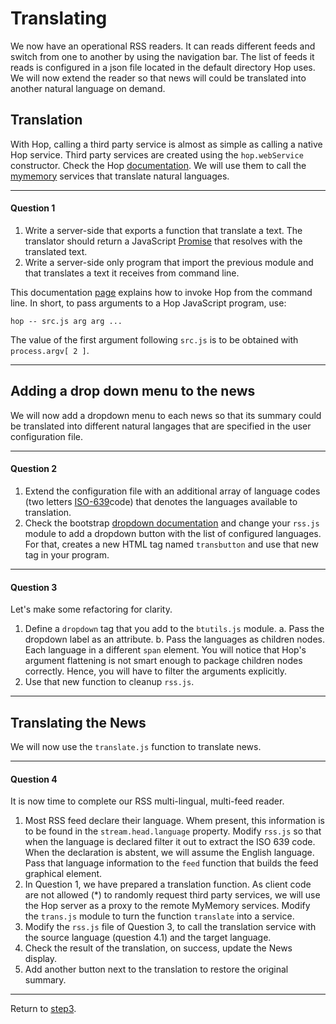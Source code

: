 Translating
===========

We now have an operational RSS readers. It can reads different feeds and
switch from one to another by using the navigation bar. The list of feeds
it reads is configured in a json file located in the default directory
Hop uses. We will now extend the reader so that news will could be
translated into another natural language on demand.

Translation
-----------

With Hop, calling a third party service is almost as simple as calling
a native Hop service. Third party services are created using the
`hop.webService` constructor. Check the Hop [documentation][hop]. We
will use them to call the [mymemory][mym] services that translate
natural languages.

*****************************************************************************
#### Question 1 #### 

1. Write a server-side that exports a function that translate a text. The
 translator should return a JavaScript [Promise][mdn] that resolves
with the translated text.
2. Write a server-side only program that import the previous module
and that translates a text it receives from command line.

This documentation [page](http://hop-dev.inria.fr/home/00-command.html) 
explains how to invoke Hop from the command line. In short, to pass
arguments to a Hop JavaScript program, use:

```shell
hop -- src.js arg arg ...
```

The value of the first argument following `src.js` is to be obtained
with `process.argv[ 2 ]`.
*****************************************************************************


Adding a drop down menu to the news
-----------------------------------

We will now add a dropdown menu to each news so that its summary could
be translated into different natural langages that are specified in 
the user configuration file.

*****************************************************************************
#### Question 2 ####

1. Extend the configuration file with an additional array of language
codes (two letters
[ISO-639](https://en.wikipedia.org/wiki/List_of_ISO_639-1_codes)code)
that denotes the languages available to translation.
2. Check the bootstrap [dropdown documentation](https://getbootstrap.com/docs/4.1/components/dropdowns/) and change your `rss.js` module to add a dropdown
button with the list of configured languages. For that, creates a new
HTML tag named `transbutton` and use that new tag in your program. 
*****************************************************************************

#### Question 3 #### 

Let's make some refactoring for clarity. 

1. Define a `dropdown` tag that you add to the `btutils.js` module.
  a. Pass the dropdown label as an attribute.
  b. Pass the languages as children nodes. Each language in a different
`span` element. You will notice that Hop's argument flattening is not
smart enough to package children nodes correctly. Hence, you will have to
filter the arguments explicitly.
2. Use that new function to cleanup `rss.js`.

*****************************************************************************

Translating the News
--------------------

We will now use the `translate.js` function to translate news. 

*****************************************************************************
#### Question 4 ####

It is now time to complete our RSS multi-lingual, multi-feed
reader. 

  1. Most RSS feed declare their language. Whem present, this information 
is to be found in the `stream.head.language` property. Modify `rss.js` so
that when the language is declared filter it out to extract the ISO 639
code. When the declaration is abstent, we will assume the English language.
Pass that language information to the `feed` function that builds the
feed graphical element.
  2. In Question 1, we have prepared a translation function. As client code
 are not allowed (*) to randomly request third party services, we will use
 the Hop server as a proxy to the remote MyMemory services. Modify the `trans.js`
 module to turn the function `translate` into a service.
  3. Modify the `rss.js` file of Question 3, to call the
translation service with the source language (question 4.1) and the 
target language. 
  4. Check the result of the translation, on success, update the News
display.
  5. Add another button next to the translation to restore the original
summary.  

*****************************************************************************
Return to [step3](https://github.com/manuel-serrano/hop-tutorials/tree/master/rss/step3/).


[hop]: http://hop-dev.inria.fr/home/00-hop.html
[mym]: http://mymemory.translated.net
[mdn]: https://developer.mozilla.org/en-US/docs/Web/JavaScript/Reference/Global_Objects/Promise 

